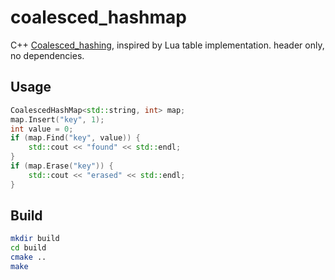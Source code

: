 # coalesced_hashmap
C++ [Coalesced_hashing](https://en.wikipedia.org/wiki/Coalesced_hashing), inspired by Lua table implementation.
header only, no dependencies.

## Usage
```cpp
CoalescedHashMap<std::string, int> map;
map.Insert("key", 1);
int value = 0;
if (map.Find("key", value)) {
    std::cout << "found" << std::endl;
}
if (map.Erase("key")) {
    std::cout << "erased" << std::endl;
}
```

## Build
```bash
mkdir build
cd build
cmake ..
make
```
